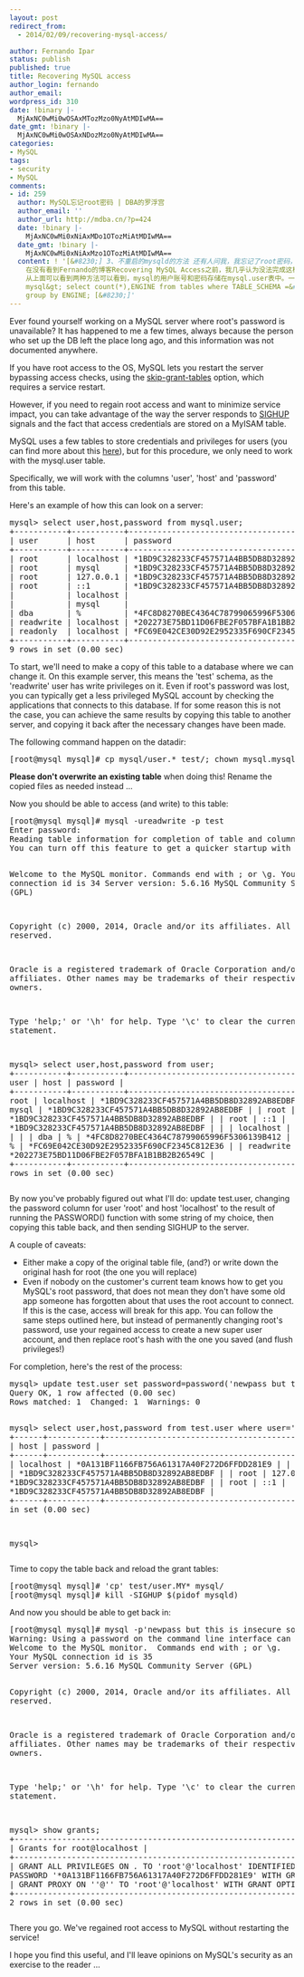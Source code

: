 ```yaml
---
layout: post
redirect_from:
  - 2014/02/09/recovering-mysql-access/

author: Fernando Ipar
status: publish
published: true
title: Recovering MySQL access
author_login: fernando
author_email: 
wordpress_id: 310
date: !binary |-
  MjAxNC0wMi0wOSAxMTozMzo0NyAtMDIwMA==
date_gmt: !binary |-
  MjAxNC0wMi0wOSAxNDozMzo0NyAtMDIwMA==
categories:
- MySQL
tags:
- security
- MySQL
comments:
- id: 259
  author: MySQL忘记root密码 | DBA的罗浮宫
  author_email: ''
  author_url: http://mdba.cn/?p=424
  date: !binary |-
    MjAxNC0wMi0xNiAxMDo1OTozMiAtMDIwMA==
  date_gmt: !binary |-
    MjAxNC0wMi0xNiAxMzo1OTozMiAtMDIwMA==
  content: ! '[&#8230;] 3、不重启的mysqld的方法 还有人问我，我忘记了root密码，但又不能重启mysqld，如何重置root密码？
    在没有看到Fernando的博客Recovering MySQL Access之前，我几乎认为没法完成这样的工作，Fernando的方法让人简直令人惊喜，让我学到了。
    从上面可以看到两种方法可以看到，mysql的用户账号和密码存储在mysql.user表中。一只以来，我一直处于一个误区中，mysql数据中的表都是innodb存储引擎的，而实际上绝大多数表示是以myisam作为存储引擎。
    mysql&gt; select count(*),ENGINE from tables where TABLE_SCHEMA =&#8217;mysql&#8217;
    group by ENGINE; [&#8230;]'
---
```

<p>Ever found yourself working on a MySQL server where root's password is unavailable? It has happened to me a few times, always because the person who set up the DB left the place long ago, and this information was not documented anywhere.</p>
<p>If you have root access to the OS, MySQL lets you restart the server bypassing access checks, using the <a href="http://dev.mysql.com/doc/refman/5.6/en/server-options.html#option_mysqld_skip-grant-tables">skip-grant-tables</a> option, which requires a service restart.</p>
<p>However, if you need to regain root access and want to minimize service impact, you can take advantage of the way the server responds to <a href="http://dev.mysql.com/doc/refman/5.6/en/server-signal-response.html">SIGHUP</a> signals and the fact that access credentials are stored on a MyISAM table.</p>
<p>MySQL uses a few tables to store credentials and privileges for users (you can find more about this <a href="https://dev.mysql.com/doc/refman/5.5/en/grant-table-structure.html">here</a>), but for this procedure, we only need to work with the mysql.user table.</p>
<p>Specifically, we will work with the columns 'user', 'host' and 'password' from this table.</p>
<p>Here's an example of how this can look on a server:</p>
<pre>mysql&gt; select user,host,password from mysql.user;
+-----------+-----------+-------------------------------------------+
| user      | host      | password                                  |
+-----------+-----------+-------------------------------------------+
| root      | localhost | *1BD9C328233CF457571A4BB5DB8D32892AB8EDBF |
| root      | mysql     | *1BD9C328233CF457571A4BB5DB8D32892AB8EDBF |
| root      | 127.0.0.1 | *1BD9C328233CF457571A4BB5DB8D32892AB8EDBF |
| root      | ::1       | *1BD9C328233CF457571A4BB5DB8D32892AB8EDBF |
|           | localhost |                                           |
|           | mysql     |                                           |
| dba       | %         | *4FC8D8270BEC4364C78799065996F5306139B412 |
| readwrite | localhost | *202273E75BD11D06FBE2F057BFA1B1BB2B26549C |
| readonly  | localhost | *FC69E042CE30D92E2952335F690CF2345C812E36 |
+-----------+-----------+-------------------------------------------+
9 rows in set (0.00 sec)</pre>
<p>To start, we'll need to make a copy of this table to a database where we can change it. On this example server, this means the 'test' schema, as the 'readwrite' user has write privileges on it. Even if root's password was lost, you can typically get a less privileged MySQL account by checking the applications that connects to this database. If for some reason this is not the case, you can achieve the same results by copying this table to another server, and copying it back after the necessary changes have been made.</p>
<p>The following command happen on the datadir:</p>
<pre>[root@mysql mysql]# cp mysql/user.* test/; chown mysql.mysql test/user.*</pre>
<p><strong>Please don't overwrite an existing table</strong> when doing this! Rename the copied files as needed instead ...</p>
<p>Now you should be able to access (and write) to this table:</p>
<pre>[root@mysql mysql]# mysql -ureadwrite -p test
Enter password: 
Reading table information for completion of table and column names
You can turn off this feature to get a quicker startup with -A

Welcome to the MySQL monitor.  Commands end with ; or \g.
Your MySQL connection id is 34
Server version: 5.6.16 MySQL Community Server (GPL)

Copyright (c) 2000, 2014, Oracle and/or its affiliates. All rights reserved.

Oracle is a registered trademark of Oracle Corporation and/or its
affiliates. Other names may be trademarks of their respective
owners.

Type 'help;' or '\h' for help. Type '\c' to clear the current input statement.

mysql&gt; select user,host,password from user;
+-----------+-----------+-------------------------------------------+
| user      | host      | password                                  |
+-----------+-----------+-------------------------------------------+
| root      | localhost | *1BD9C328233CF457571A4BB5DB8D32892AB8EDBF |
| root      | mysql     | *1BD9C328233CF457571A4BB5DB8D32892AB8EDBF |
| root      | 127.0.0.1 | *1BD9C328233CF457571A4BB5DB8D32892AB8EDBF |
| root      | ::1       | *1BD9C328233CF457571A4BB5DB8D32892AB8EDBF |
|           | localhost |                                           |
|           | mysql     |                                           |
| dba       | %         | *4FC8D8270BEC4364C78799065996F5306139B412 |
| readonly  | %         | *FC69E042CE30D92E2952335F690CF2345C812E36 |
| readwrite | %         | *202273E75BD11D06FBE2F057BFA1B1BB2B26549C |
+-----------+-----------+-------------------------------------------+
9 rows in set (0.00 sec)</pre>
<p>By now you've probably figured out what I'll do: update test.user, changing the password column for user 'root' and host 'localhost' to the result of running the PASSWORD() function with some string of my choice, then copying this table back, and then sending SIGHUP to the server.</p>
<p>A couple of caveats:</p>
<ul>
<li>Either make a copy of the original table file, (and?) or write down the original hash for root (the one you will replace)</li>
<li>Even if nobody on the customer's current team knows how to get you MySQL's root password, that does not mean they don't have some old app someone has forgotten about that uses the root account to connect. If this is the case, access will break for this app. You can follow the same steps outlined here, but instead of permanently changing root's password, use your regained access to create a new super user account, and then replace root's hash with the one you saved (and flush privileges!)</li>
</ul>
<p>For completion, here's the rest of the process:</p>
<pre>mysql&gt; update test.user set password=password('newpass but this is insecure so dont use') where user = 'root' and host = 'localhost';
Query OK, 1 row affected (0.00 sec)
Rows matched: 1  Changed: 1  Warnings: 0

mysql&gt; select user,host,password from test.user where user='root';
+------+-----------+-------------------------------------------+
| user | host      | password                                  |
+------+-----------+-------------------------------------------+
| root | localhost | *0A131BF1166FB756A61317A40F272D6FFDD281E9 |
| root | mysql     | *1BD9C328233CF457571A4BB5DB8D32892AB8EDBF |
| root | 127.0.0.1 | *1BD9C328233CF457571A4BB5DB8D32892AB8EDBF |
| root | ::1       | *1BD9C328233CF457571A4BB5DB8D32892AB8EDBF |
+------+-----------+-------------------------------------------+
4 rows in set (0.00 sec)

mysql&gt;</pre>
<p>Time to copy the table back and reload the grant tables:</p>
<pre>[root@mysql mysql]# 'cp' test/user.MY* mysql/
[root@mysql mysql]# kill -SIGHUP $(pidof mysqld)</pre>
<p>And now you should be able to get back in:</p>
<pre>[root@mysql mysql]# mysql -p'newpass but this is insecure so dont use'
Warning: Using a password on the command line interface can be insecure.
Welcome to the MySQL monitor.  Commands end with ; or \g.
Your MySQL connection id is 35
Server version: 5.6.16 MySQL Community Server (GPL)

Copyright (c) 2000, 2014, Oracle and/or its affiliates. All rights reserved.

Oracle is a registered trademark of Oracle Corporation and/or its
affiliates. Other names may be trademarks of their respective
owners.

Type 'help;' or '\h' for help. Type '\c' to clear the current input statement.

mysql&gt; show grants;
+----------------------------------------------------------------------------------------------------------------------------------------+
| Grants for root@localhost                                                                                                              |
+----------------------------------------------------------------------------------------------------------------------------------------+
| GRANT ALL PRIVILEGES ON *.* TO 'root'@'localhost' IDENTIFIED BY PASSWORD '*0A131BF1166FB756A61317A40F272D6FFDD281E9' WITH GRANT OPTION |
| GRANT PROXY ON ''@'' TO 'root'@'localhost' WITH GRANT OPTION                                                                           |
+----------------------------------------------------------------------------------------------------------------------------------------+
2 rows in set (0.00 sec)</pre>
<p>There you go. We've regained root access to MySQL without restarting the service!</p>
<p>I hope you find this useful, and I'll leave opinions on MySQL's security as an exercise to the reader ...</p>
